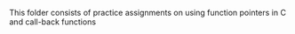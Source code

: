 This folder consists of practice assignments on using function pointers in C and call-back functions
